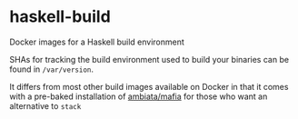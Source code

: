 # haskell-build

Docker images for a Haskell build environment

SHAs for tracking the build environment used to build your binaries can be found in
`/var/version`.

It differs from most other build images available on Docker in that it comes with
a pre-baked installation of [ambiata/mafia](https://github.org/ambiata/mafia) for those
who want an alternative to `stack`
